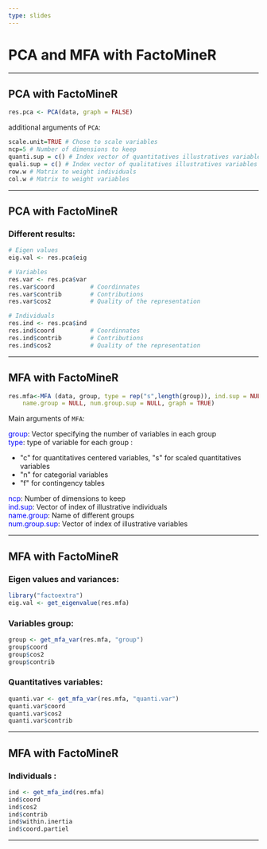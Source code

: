 ```yaml
---
type: slides
---
```


# PCA and MFA with FactoMineR 

---

## PCA with FactoMineR 

```r
res.pca <- PCA(data, graph = FALSE)
```
additional arguments of `PCA`:
```r
scale.unit=TRUE # Chose to scale variables
ncp=5 # Number of dimensions to keep
quanti.sup = c() # Index vector of quantitatives illustratives variables 
quali.sup = c() # Index vector of qualitatives illustratives variables 
row.w # Matrix to weight individuals
col.w # Matrix to weight variables
```

---

## PCA with FactoMineR 

### Different results:
```r 
# Eigen values
eig.val <- res.pca$eig

# Variables
res.var <- res.pca$var
res.var$coord          # Coordinnates
res.var$contrib        # Contributions
res.var$cos2           # Quality of the representation

# Individuals
res.ind <- res.pca$ind
res.ind$coord          # Coordinnates
res.ind$contrib        # Contributions 
res.ind$cos2           # Quality of the representation
```

---

## MFA with FactoMineR 

```r
res.mfa<-MFA (data, group, type = rep("s",length(group)), ind.sup = NULL, 
    name.group = NULL, num.group.sup = NULL, graph = TRUE)
```
Main arguments of `MFA`:


<span style="color:blue">group</span>: Vector specifying the number of variables in each group<br>
<span style="color:blue">type</span>: type of variable for each group :
* "c" for quantitatives centered variables, "s" for scaled quantitatives variables
* "n" for categorial variables
* "f" for contingency tables

<span style="color:blue">ncp</span>: Number of dimensions to keep<br>
<span style="color:blue">ind.sup</span>: Vector of index of illustrative individuals<br>
<span style="color:blue">name.group</span>: Name of different groups<br>
<span style="color:blue">num.group.sup</span>: Vector of index of illustrative variables<br>

---

## MFA with FactoMineR 

### Eigen values and variances:
```r
library("factoextra")
eig.val <- get_eigenvalue(res.mfa)
```

### Variables group:
```r
group <- get_mfa_var(res.mfa, "group")
group$coord
group$cos2
group$contrib
```

### Quantitatives variables:
```r
quanti.var <- get_mfa_var(res.mfa, "quanti.var")
quanti.var$coord
quanti.var$cos2
quanti.var$contrib
```
---

## MFA with FactoMineR 

### Individuals :

```r
ind <- get_mfa_ind(res.mfa)
ind$coord
ind$cos2
ind$contrib
ind$within.inertia
ind$coord.partiel
```
---
